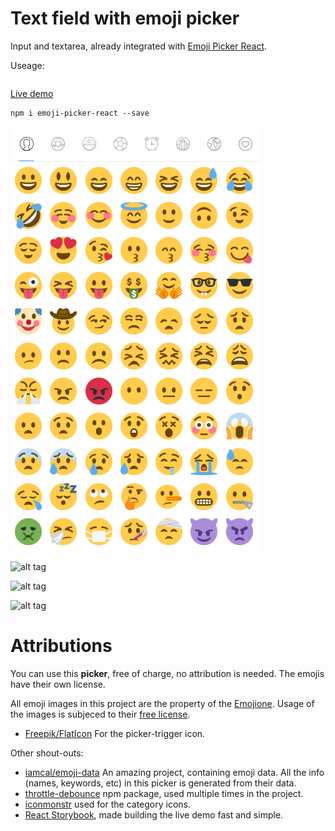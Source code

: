 # Text field with emoji picker

Input and textarea, already integrated with [Emoji Picker React](https://github.com/ealush/emoji-picker).

Useage:

```js

```

[Live demo](https://ealush.github.io/emoji-picker/)

```
npm i emoji-picker-react --save
```

![alt tag](https://raw.githubusercontent.com/ealush/emoji-picker/gh-pages/screenshots/1.png)


![alt tag](https://raw.githubusercontent.com/ealush/emoji-picker/gh-pages/screenshots/2.png)

![alt tag](https://raw.githubusercontent.com/ealush/emoji-picker/gh-pages/screenshots/3.png)

![alt tag](https://raw.githubusercontent.com/ealush/emoji-picker/gh-pages/screenshots/4.png)


# Attributions
You can use this **picker**, free of charge, no attribution is needed. The emojis have their own license.

All emoji images in this project are the property of the [Emojione](www.emojione.com). Usage of the images is subjeced to their [free license](https://www.emojione.com/developers/free-license).

* [Freepik/FlatIcon](https://www.flaticon.com/packs/emoji) For the picker-trigger icon.

Other shout-outs:
* [iamcal/emoji-data](https://github.com/iamcal/emoji-data) An amazing project, containing emoji data. All the info (names, keywords, etc) in this picker is generated from their data.
* [throttle-debounce](https://www.npmjs.com/package/throttle-debounce) npm package, used multiple times in the project.
* [iconmonstr](https://iconmonstr.com/) used for the category icons.
* [React Storybook](https://www.npmjs.com/package/@kadira/storybook), made building the live demo fast and simple.
